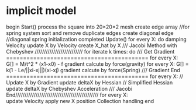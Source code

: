 # implicit model
begin
Start()
    process the square into 20×20×2 mesh
    create edge array       //for spring system
    sort and remove duplicate edges
    create diagonal edge    //diagonal spring
    initialization completed
Update()
    for every X: do
        damping Velocity 
        update X by Velocity
        create X_hat by X
    /// Jacobi Method with Chebyshev //////////////////////////
    for iterate k times: do
        /// Get Gradient ==========================================
        for every X:        
            G[] = M/t^2 * (x1-x0) - f
            gradient calcute by force(gravity)
        for every X: 
            G[] = k(1 - Le/||xi-xj||)(xi-xj)
            gradient calcute by force(Spring)
        /// Gradient End ==========================================
        for every X:                    // Update X by Gradient
            update deltaX by Hessian    // Simplified Hessian
            update deltaX by Chebyshev Acceleration 
    /// Jacobi End/////////////////////////////////////////////
    for every X:   
        update Velocity 
    apply new X position
    Collection handling
end


        
        




